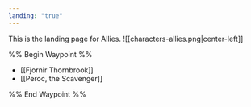 ```yaml
---
landing: "true"
---
```

This is the landing page for Allies.
![[characters-allies.png|center-left]]

%% Begin Waypoint %%
- [[Fjornir Thornbrook]]
- [[Peroc, the Scavenger]]

%% End Waypoint %%